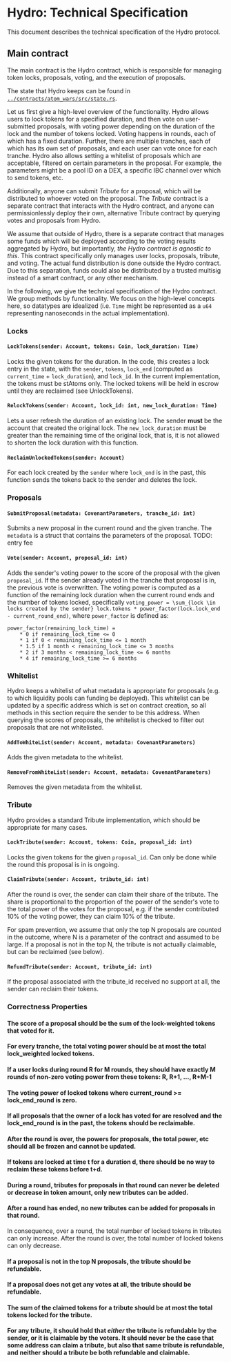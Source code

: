 # Hydro: Technical Specification
This document describes the technical specification of the Hydro protocol. 

## Main contract
The main contract is the Hydro contract, which is responsible for managing token locks,
proposals, voting, and the execution of proposals.

The state that Hydro keeps can be found in [`../contracts/atom_wars/src/state.rs`](../contracts/atom_wars/src/state.rs).

Let us first give a high-level overview of the functionality.
Hydro allows users to lock tokens for a specified duration, and then vote on user-submitted proposals, with voting power depending on the
duration of the lock and the number of tokens locked.
Voting happens in rounds, each of which has a fixed duration.
Further, there are multiple tranches, each of which has its own set of proposals, and each user can vote once for each tranche.
Hydro also allows setting a whitelist of proposals which are acceptable, filtered on certain parameters in the proposal.
For example, the parameters might be a pool ID on a DEX, a specific IBC channel over which to send tokens, etc.


Additionally, anyone can submit *Tribute* for a proposal, which will be distributed to whoever voted on the proposal.
The *Tribute* contract is a separate contract that interacts with the Hydro contract, and anyone can permissionlessly deploy their own, alternative
Tribute contract by querying votes and proposals from Hydro.

We assume that outside of Hydro, there is a separate contract that manages some funds which will be deployed according to
the voting results aggregated by Hydro, but importantly, *the Hydro contract is agnostic to this*.
This contract specifically only manages user locks, proposals, tribute, and voting.
The actual fund distribution is done outside the Hydro contract. Due to this separation, funds could also be distributed by a trusted multisig instead of a smart contract, or any other mechanism.

In the following, we give the technical specification of the Hydro contract.
We group methods by functionality.
We focus on the high-level concepts here, so datatypes are idealized (i.e. `Time` might be represented as a `u64` representing nanoseconds in the actual implementation).

### Locks

#### `LockTokens(sender: Account, tokens: Coin, lock_duration: Time)`
Locks the given tokens for the duration.
In the code, this creates a lock entry in the state, with the `sender`, `tokens`, `lock_end` (computed as `current_time` + `lock_duration`), and `lock_id`.
In the current implementation, the tokens must be stAtoms only.
The locked tokens will be held in escrow until they are reclaimed (see UnlockTokens).

#### `RelockTokens(sender: Account, lock_id: int, new_lock_duration: Time)`
Lets a user refresh the duration of an existing lock.
The sender **must** be the account that created the original lock.
The `new_lock_duration` must be greater than the remaining time of the original lock, that is, it is not allowed to shorten the lock duration
with this function.

#### `ReclaimUnlockedTokens(sender: Account)`
For each lock created by the `sender` where `lock_end` is in the past, this function sends the tokens back to the sender and deletes the lock.

### Proposals
#### `SubmitProposal(metadata: CovenantParameters, tranche_id: int)`
Submits a new proposal in the current round and the given tranche.
The `metadata` is a struct that contains the parameters of the proposal.
TODO: entry fee

#### `Vote(sender: Account, proposal_id: int)`
Adds the sender's voting power to the score of the proposal with the given `proposal_id`.
If the sender already voted in the tranche that proposal is in, the previous vote is overwritten.
The voting power is computed as a function of the remaining lock duration when the current round ends and the number of tokens locked, specifically
`voting_power = \sum_{lock \in locks created by the sender} lock.tokens * power_factor(lock.lock_end - current_round_end)`,
where `power_factor` is defined as:
```
power_factor(remaining_lock_time) = 
    * 0 if remaining_lock_time <= 0
    * 1 if 0 < remaining_lock_time <= 1 month
    * 1.5 if 1 month < remaining_lock_time <= 3 months
    * 2 if 3 months < remaining_lock_time <= 6 months
    * 4 if remaining_lock_time >= 6 months
```


### Whitelist

Hydro keeps a whitelist of what metadata is appropriate for proposals (e.g. to which liquidity pools can funding be deployed).
This whitelist can be updated by a specific address which is set on contract creation, so all methods in this section
require the sender to be this address.
When querying the scores of proposals, the whitelist is checked to filter out proposals that are not whitelisted.

#### `AddToWhiteList(sender: Account, metadata: CovenantParameters)`
Adds the given metadata to the whitelist.

#### `RemoveFromWhiteList(sender: Account, metadata: CovenantParameters)`
Removes the given metadata from the whitelist.

### Tribute

Hydro provides a standard Tribute implementation, which should be appropriate for many cases.

#### `LockTribute(sender: Account, tokens: Coin, proposal_id: int)`
Locks the given tokens for the given `proposal_id`. Can only be done while the round this proposal is in is ongoing.

#### `ClaimTribute(sender: Account, tribute_id: int)`
After the round is over, the sender can claim their share of the tribute. The share is proportional to the proportion of the power of the
sender's vote to the total power of the votes for the proposal, e.g. if the sender contributed 10% of the voting power, they can claim 10% of the tribute.

For spam prevention, we assume that only the top N proposals are counted in the outcome, where N is a parameter of the contract and
assumed to be large.
If a proposal is not in the top N, the tribute is not actually claimable, but can be reclaimed (see below).

#### `RefundTribute(sender: Account, tribute_id: int)`
If the proposal associated with the tribute_id received no support at all, the sender can reclaim their tokens.



### Correctness Properties

#### The score of a proposal should be the sum of the lock-weighted tokens that voted for it.

#### For every tranche, the total voting power should be at most the total lock_weighted locked tokens.

#### If a user locks during round R for M rounds, they should have exactly M rounds of non-zero voting power from these tokens: R, R+1, ..., R+M-1

#### The voting power of locked tokens where current_round >= lock_end_round is zero.

#### If all proposals that the owner of a lock has voted for are resolved and the lock_end_round is in the past, the tokens should be reclaimable.

#### After the round is over, the powers for proposals, the total power, etc should all be frozen and cannot be updated.

#### If tokens are locked at time t for a duration d, there should be no way to reclaim these tokens before t+d.

#### During a round, tributes for proposals in that round can never be deleted or decrease in token amount, only new tributes can be added.

#### After a round has ended, no new tributes can be added for proposals in that round.

In consequence, over a round, the total number of locked tokens in tributes can only increase.
After the round is over, the total number of locked tokens can only decrease.

#### If a proposal is not in the top N proposals, the tribute should be refundable.

#### If a proposal does not get any votes at all, the tribute should be refundable.

#### The sum of the claimed tokens for a tribute should be at most the total tokens locked for the tribute.

#### For any tribute, it should hold that *either* the tribute is refundable by the sender, or it is claimable by the voters. It should never be the case that some address can claim a tribute, but also that same tribute is refundable, and neither should a tribute be both refundable and claimable.